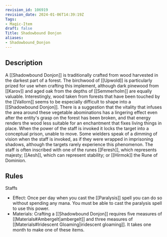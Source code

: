 ```yaml
---
revision_id: 106919
revision_date: 2024-01-06T14:39:19Z
Tags:
- Magic-Item
draft: false
Title: Shadowbound Donjon
aliases:
- Shadowbound_Donjon
---
```

## Description
A [[Shadowbound Donjon]] is traditionally crafted from wood harvested in the darkest part of a forest. The birchwood of [[Upwold]] is particularly prized for use when crafting this implement, although dark pinewood from [[Karov]] and aged oak from the depths of [[Semmerholm]] are equally valuable. Interestingly, wood taken from forests that have been touched by the [[Vallorn]] seems to be especially difficult to shape into a [[Shadowbound Donjon]]. There is a suggestion that the vitality that infuses the area around these vegetable abominations has a lingering effect even after the entity's grasp on the forest has been broken, and that energy renders the wood less suitable for an enchantment that fixes living things in place.
When the power of the staff is invoked it locks the target into a conceptual prison, unable to move. Some wielders speak of a dimming of vision when the staff is invoked, as if they were wrapped in imprisoning shadows, although the targets rarely experience this phenomenon.
The staff is often inscribed with one of the runes [[Feresh]], which represents majesty; [[Aesh]], which can represent stability; or [[Hirmok]] the Rune of Dominion.
## Rules
Staffs
* Effect: Once per day when you cast the [[Paralysis]] spell you can do so without spending any mana. You must be able to cast the paralysis spell to use this power.
* Materials: Crafting a [[Shadowbound Donjon]] requires five measures of [[Materials#Ambergelt|ambergelt]] and three measures of [[Materials#Iridescent Gloaming|iridescent gloaming]]. It takes one month to make one of these items.